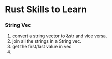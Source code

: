 # Rust Skills to Learn

### String Vec
1. convert a string vector to &str and vice versa.
1. join all the strings in a String vec.
1. get the first/last value in vec
1. 